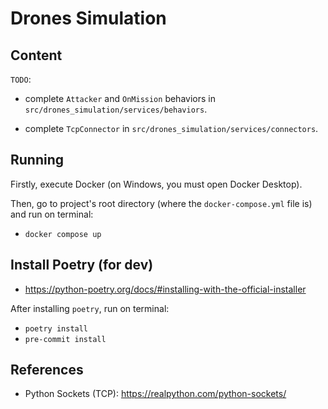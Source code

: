 # Drones Simulation

## Content

`TODO`:

- complete `Attacker` and `OnMission` behaviors in `src/drones_simulation/services/behaviors`.

- complete `TcpConnector` in `src/drones_simulation/services/connectors`.

## Running

Firstly, execute Docker (on Windows, you must open Docker Desktop).

Then, go to project's root directory (where the `docker-compose.yml` file is) and run on terminal:

- `docker compose up`

## Install Poetry (for dev)

- https://python-poetry.org/docs/#installing-with-the-official-installer

After installing `poetry`, run on terminal:

- `poetry install`
- `pre-commit install`

## References

- Python Sockets (TCP): https://realpython.com/python-sockets/
